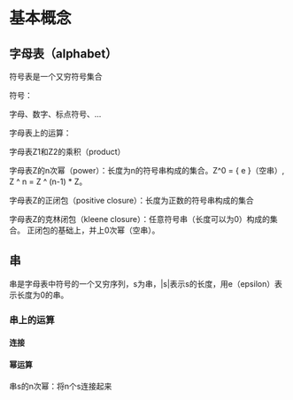 # 基本概念

## 字母表（alphabet）

符号表是一个又穷符号集合

符号：

字母、数字、标点符号、...

字母表上的运算：

字母表Z1和Z2的乘积（product）

字母表Z的n次幂（power）：长度为n的符号串构成的集合。Z^0 = { e }（空串）, Z ^ n = Z ^ (n-1) * Z。

字母表Z的正闭包（positive closure）：长度为正数的符号串构成的集合

字母表Z的克林闭包（kleene closure）：任意符号串（长度可以为0）构成的集合。 正闭包的基础上，并上0次幂（空串）。

## 串

串是字母表中符号的一个又穷序列，s为串，|s|表示s的长度，用e（epsilon）表示长度为0的串。

### 串上的运算

#### 连接

#### 幂运算

串s的n次幂：将n个s连接起来